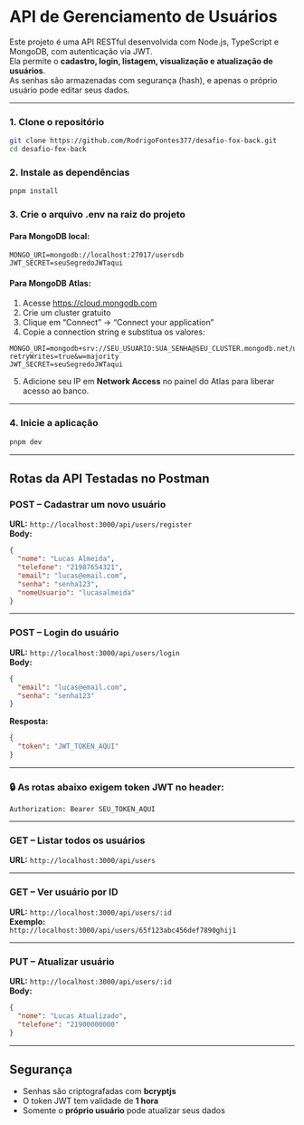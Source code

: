 # API de Gerenciamento de Usuários

Este projeto é uma API RESTful desenvolvida com Node.js, TypeScript e MongoDB, com autenticação via JWT.  
Ela permite o **cadastro, login, listagem, visualização e atualização de usuários**.  
As senhas são armazenadas com segurança (hash), e apenas o próprio usuário pode editar seus dados.

---
### 1. Clone o repositório
```bash
git clone https://github.com/RodrigoFontes377/desafio-fox-back.git
cd desafio-fox-back
```

### 2. Instale as dependências
```bash
pnpm install
```

### 3. Crie o arquivo .env na raiz do projeto

#### Para MongoDB local:
```env
MONGO_URI=mongodb://localhost:27017/usersdb
JWT_SECRET=seuSegredoJWTaqui
```

#### Para MongoDB Atlas:
1. Acesse https://cloud.mongodb.com
2. Crie um cluster gratuito
3. Clique em “Connect” → “Connect your application”
4. Copie a connection string e substitua os valores:
```env
MONGO_URI=mongodb+srv://SEU_USUARIO:SUA_SENHA@SEU_CLUSTER.mongodb.net/usersdb?retryWrites=true&w=majority
JWT_SECRET=seuSegredoJWTaqui
```
5. Adicione seu IP em **Network Access** no painel do Atlas para liberar acesso ao banco.

---

### 4. Inicie a aplicação
```bash
pnpm dev
```

---

## Rotas da API Testadas no Postman

### POST – Cadastrar um novo usuário  
**URL:** `http://localhost:3000/api/users/register`  
**Body:**
```json
{
  "nome": "Lucas Almeida",
  "telefone": "21987654321",
  "email": "lucas@email.com",
  "senha": "senha123",
  "nomeUsuario": "lucasalmeida"
}
```

---

### POST – Login do usuário  
**URL:** `http://localhost:3000/api/users/login`  
**Body:**
```json
{
  "email": "lucas@email.com",
  "senha": "senha123"
}
```

**Resposta:**
```json
{
  "token": "JWT_TOKEN_AQUI"
}
```

---

### 🔒 As rotas abaixo exigem token JWT no header:
```http
Authorization: Bearer SEU_TOKEN_AQUI
```

---

### GET – Listar todos os usuários  
**URL:** `http://localhost:3000/api/users`

---

### GET – Ver usuário por ID  
**URL:** `http://localhost:3000/api/users/:id`  
**Exemplo:**  
`http://localhost:3000/api/users/65f123abc456def7890ghij1`

---

### PUT – Atualizar usuário  
**URL:** `http://localhost:3000/api/users/:id`  
**Body:**
```json
{
  "nome": "Lucas Atualizado",
  "telefone": "21900000000"
}
```

---

## Segurança

- Senhas são criptografadas com **bcryptjs**
- O token JWT tem validade de **1 hora**
- Somente o **próprio usuário** pode atualizar seus dados
